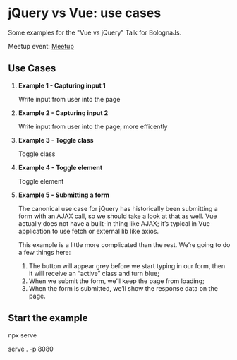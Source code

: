 # jQuery vs Vue: use cases

Some examples for the "Vue vs jQuery" Talk for BolognaJs.

Meetup event: [Meetup](https://www.meetup.com/Bologna-JS-Meetup/events/247514260/?gj=wcs1_e&rv=wcs1_e&_xtd=gatlbWFpbF9jbGlja9oAJDJjZGIwN2JjLWRmZDItNDU2YS1hYjVjLWM3OTdjZmNkZmIyZg&_af=event&_af_eid=247514260)

## Use Cases

1.  **Example 1 - Capturing input 1**

    Write input from user into the page

2.  **Example 2 - Capturing input 2**

    Write input from user into the page, more efficently

3.  **Example 3 - Toggle class**

    Toggle class

4.  **Example 4 - Toggle element**

    Toggle element

5.  **Example 5 - Submitting a form**

    The canonical use case for jQuery has historically been submitting a form with an AJAX call, so we should take a look at that as well. Vue actually does not have a built-in thing like AJAX; it’s typical in Vue application to use fetch or external lib like axios.

    This example is a little more complicated than the rest. We’re going to do a few things here:

    1.  The button will appear grey before we start typing in our form, then it will receive an “active” class and turn blue;
    2.  When we submit the form, we’ll keep the page from loading;
    3.  When the form is submitted, we’ll show the response data on the page.

## Start the example

npx serve

serve . -p 8080
